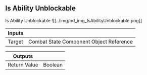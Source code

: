 ## Is Ability Unblockable
Is Ability Unblockable
![[../img/nd_img_IsAbilityUnblockable.png]]

|Inputs||
|--|--|
| Target | Combat State Component Object Reference |

|Outputs||
|--|--|
| Return Value | Boolean |
